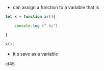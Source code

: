 -  can assign a  function to a variable that is 
```js
let x = function ar(){

    console.log (" hi")

}

x();
```

- it s save as a variable 




id45